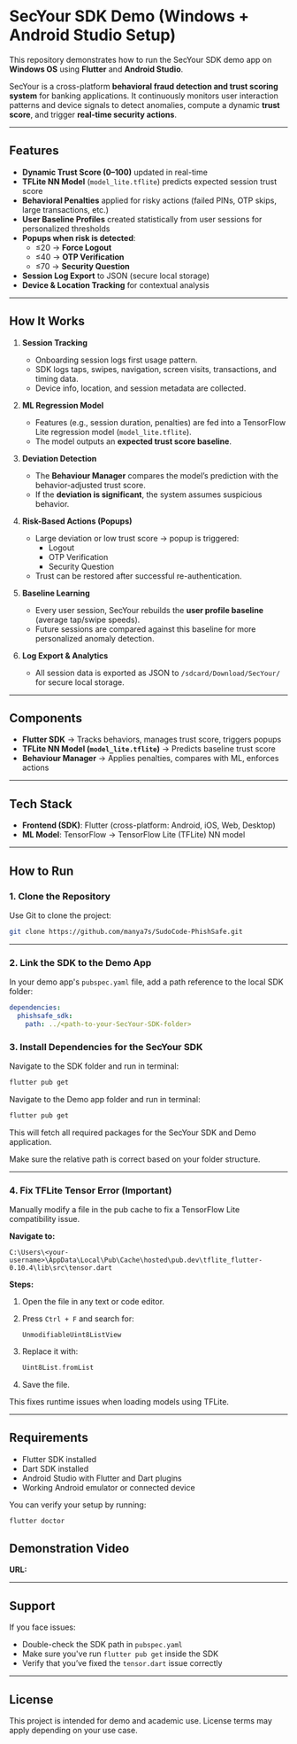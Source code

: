 # SecYour SDK Demo (Windows + Android Studio Setup)

This repository demonstrates how to run the SecYour SDK demo app on **Windows OS** using **Flutter** and **Android Studio**.
 

SecYour is a cross-platform **behavioral fraud detection and trust scoring system** for banking applications. It continuously monitors user interaction patterns and device signals to detect anomalies, compute a dynamic **trust score**, and trigger **real-time security actions**.  

---

## Features  

- **Dynamic Trust Score (0–100)** updated in real-time  
- **TFLite NN Model** (`model_lite.tflite`) predicts expected session trust score  
- **Behavioral Penalties** applied for risky actions (failed PINs, OTP skips, large transactions, etc.)  
- **User Baseline Profiles** created statistically from user sessions for personalized thresholds  
- **Popups when risk is detected**:  
  - ≤20 → **Force Logout**  
  - ≤40 → **OTP Verification**  
  - ≤70 → **Security Question**  
- **Session Log Export** to JSON (secure local storage)  
- **Device & Location Tracking** for contextual analysis  

---

## How It Works  

1. **Session Tracking**
   - Onboarding session logs first usage pattern.
   - SDK logs taps, swipes, navigation, screen visits, transactions, and timing data.  
   - Device info, location, and session metadata are collected.  

3. **ML Regression Model**  
   - Features (e.g., session duration, penalties) are fed into a TensorFlow Lite regression model (`model_lite.tflite`).  
   - The model outputs an **expected trust score baseline**.  

4. **Deviation Detection**  
   - The **Behaviour Manager** compares the model’s prediction with the behavior-adjusted trust score.  
   - If the **deviation is significant**, the system assumes suspicious behavior.  

5. **Risk-Based Actions (Popups)**  
   - Large deviation or low trust score → popup is triggered:  
     - Logout  
     - OTP Verification  
     - Security Question  
   - Trust can be restored after successful re-authentication.  

6. **Baseline Learning**  
   - Every user session, SecYour rebuilds the **user profile baseline** (average tap/swipe speeds).  
   - Future sessions are compared against this baseline for more personalized anomaly detection.  

7. **Log Export & Analytics**  
   - All session data is exported as JSON to `/sdcard/Download/SecYour/` for secure local storage.

---

## Components  

- **Flutter SDK** → Tracks behaviors, manages trust score, triggers popups  
- **TFLite NN Model (`model_lite.tflite`)** → Predicts baseline trust score  
- **Behaviour Manager** → Applies penalties, compares with ML, enforces actions   

---

## Tech Stack  

- **Frontend (SDK)**: Flutter (cross-platform: Android, iOS, Web, Desktop)  
- **ML Model**: TensorFlow → TensorFlow Lite (TFLite) NN model  

---

## How to Run

### 1. Clone the Repository

Use Git to clone the project:

```bash
git clone https://github.com/manya7s/SudoCode-PhishSafe.git
```


---
### 2. Link the SDK to the Demo App

In your demo app's `pubspec.yaml` file, add a path reference to the local SDK folder:

```yaml
dependencies:
  phishsafe_sdk:
    path: ../<path-to-your-SecYour-SDK-folder>
```

### 3. Install Dependencies for the SecYour SDK

Navigate to the SDK folder and run in terminal:

```bash
flutter pub get
```

Navigate to the Demo app folder and run in terminal:

```bash
flutter pub get
```

This will fetch all required packages for the SecYour SDK and Demo application.


Make sure the relative path is correct based on your folder structure.

---

### 4. Fix TFLite Tensor Error (Important)

Manually modify a file in the pub cache to fix a TensorFlow Lite compatibility issue.

**Navigate to:**

```
C:\Users\<your-username>\AppData\Local\Pub\Cache\hosted\pub.dev\tflite_flutter-0.10.4\lib\src\tensor.dart
```

**Steps:**

1. Open the file in any text or code editor.
2. Press `Ctrl + F` and search for:

   ```
   UnmodifiableUint8ListView
   ```

3. Replace it with:

   ```dart
   Uint8List.fromList
   ```

4. Save the file.

This fixes runtime issues when loading models using TFLite.

---

## Requirements

- Flutter SDK installed
- Dart SDK installed
- Android Studio with Flutter and Dart plugins
- Working Android emulator or connected device

You can verify your setup by running:

```bash
flutter doctor
```


## Demonstration Video
**URL:** []()

---

## Support

If you face issues:

- Double-check the SDK path in `pubspec.yaml`
- Make sure you've run `flutter pub get` inside the SDK
- Verify that you’ve fixed the `tensor.dart` issue correctly

---

## License

This project is intended for demo and academic use. License terms may apply depending on your use case.
